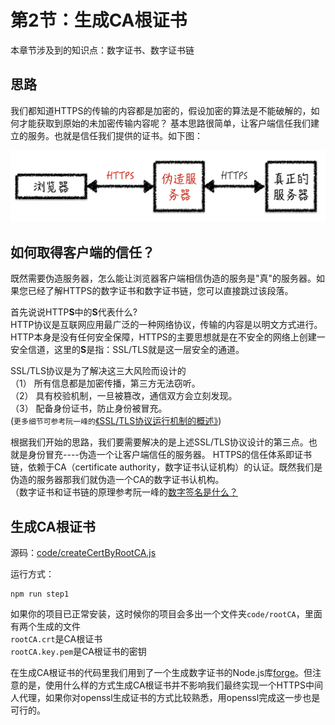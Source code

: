 # 第2节：生成CA根证书

本章节涉及到的知识点：数字证书、数字证书链

## 思路

我们都知道HTTPS的传输的内容都是加密的，假设加密的算法是不能破解的，如何才能获取到原始的未加密传输内容呢？ 基本思路很简单，让客户端信任我们建立的服务。也就是信任我们提供的证书。如下图：

<img src="img/Chapter1/basic_principle.png" width="650px" />

## 如何取得客户端的信任？

既然需要伪造服务器，怎么能让浏览器客户端相信伪造的服务是"真"的服务器。如果您已经了解HTTPS的数字证书和数字证书链，您可以直接跳过该段落。

首先说说HTTP**S**中的**S**代表什么?<br>
HTTP协议是互联网应用最广泛的一种网络协议，传输的内容是以明文方式进行。HTTP本身是没有任何安全保障，HTTPS的主要思想就是在不安全的网络上创建一安全信道，这里的**S**是指：SSL/TLS就是这一层安全的通道。

SSL/TLS协议是为了解决这三大风险而设计的<br>
（1） 所有信息都是加密传播，第三方无法窃听。<br>
（2） 具有校验机制，一旦被篡改，通信双方会立刻发现。<br>
（3） 配备身份证书，防止身份被冒充。<br>
(`更多细节可参考阮一峰的`[《SSL/TLS协议运行机制的概述》](http://www.ruanyifeng.com/blog/2014/02/ssl_tls.html))

根据我们开始的思路，我们要需要解决的是上述SSL/TLS协议设计的第三点。也就是身份冒充----伪造一个让客户端信任的服务器。 HTTPS的信任体系即证书链，依赖于CA（certificate authority，数字证书认证机构）的认证。既然我们是伪造的服务器那我们就伪造一个CA的数字证书认机构。<br>
（数字证书和证书链的原理参考阮一峰的[数字签名是什么？](http://www.ruanyifeng.com/blog/2011/08/what_is_a_digital_signature.html)

## 生成CA根证书

源码：[code/createCertByRootCA.js](../code/createCertByRootCA.js)

运行方式：

```
npm run step1
```

如果你的项目已正常安装，这时候你的项目会多出一个文件夹`code/rootCA`，里面有两个生成的文件<br>
`rootCA.crt`是CA根证书<br>
`rootCA.key.pem`是CA根证书的密钥

在生成CA根证书的代码里我们用到了一个生成数字证书的Node.js库[forge](https://github.com/digitalbazaar/forge)。但注意的是，使用什么样的方式生成CA根证书并不影响我们最终实现一个HTTPS中间人代理，如果你对openssl生成证书的方式比较熟悉，用openssl完成这一步也是可行的。
